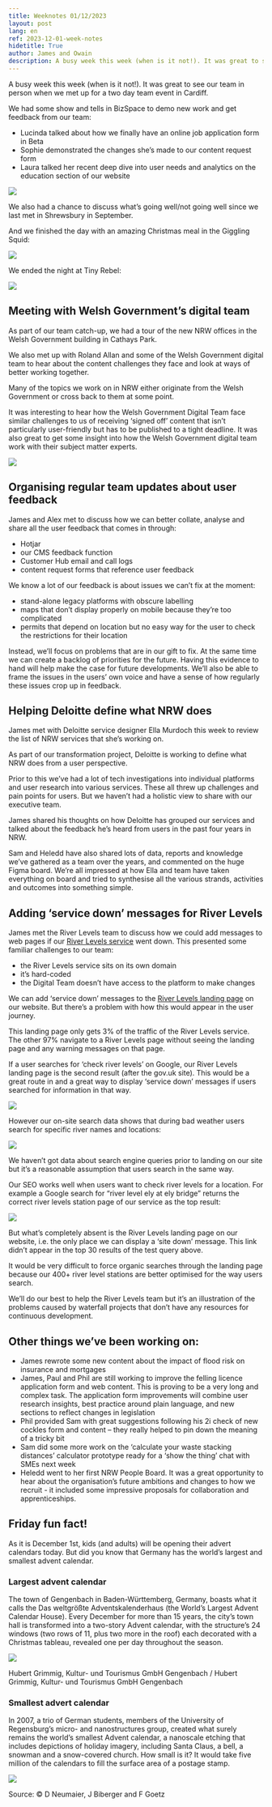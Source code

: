 ```yaml
---
title: Weeknotes 01/12/2023
layout: post
lang: en
ref: 2023-12-01-week-notes
hidetitle: True
author: James and Owain
description: A busy week this week (when is it not!). It was great to see our team in person when we met up for a two day team event in Cardiff. 
---
```

A busy week this week (when is it not!). It was great to see our team in person when we met up for a two day team event in Cardiff. 

We had some show and tells in BizSpace to demo new work and get feedback from our team: 
+ Lucinda talked about how we finally have an online job application form in Beta
+ Sophie demonstrated the changes she’s made to our content request form 
+ Laura talked her recent deep dive into user needs and analytics on the education section of our website
  
![](https://github.com/nrw-digital/week-notes/blob/accbaf2879875921506f246151562a288aad79d9/images/bizspace%20meeting.jpg?raw=true)

We also had a chance to discuss what’s going well/not going well since we last met in Shrewsbury in September.

And we finished the day with an amazing Christmas meal in the Giggling Squid: 

![](https://github.com/nrw-digital/week-notes/blob/accbaf2879875921506f246151562a288aad79d9/images/Giggling%20Squid.jpg?raw=true)

We ended the night at Tiny Rebel:

![](https://github.com/nrw-digital/week-notes/blob/accbaf2879875921506f246151562a288aad79d9/images/tiny%20rebel.jpg?raw=true)

## Meeting with Welsh Government’s digital team
As part of our team catch-up, we had a tour of the new NRW offices in the Welsh Government building in Cathays Park. 

We also met up with Roland Allan and some of the Welsh Government digital team to hear about the content challenges they face and look at ways of better working together. 

Many of the topics we work on in NRW either originate from the Welsh Government or cross back to them at some point. 

It was interesting to hear how the Welsh Government Digital Team face similar challenges to us of receiving ‘signed off’ content that isn’t particularly user-friendly but has to be published to a tight deadline. It was also great to get some insight into how the Welsh Government digital team work with their subject matter experts. 

![](https://github.com/nrw-digital/week-notes/blob/accbaf2879875921506f246151562a288aad79d9/images/cp2%20meeting.jpg?raw=true)

## Organising regular team updates about user feedback
James and Alex met to discuss how we can better collate, analyse and share all the user feedback that comes in through: 

+ Hotjar
+ our CMS feedback function
+ Customer Hub email and call logs
+ content request forms that reference user feedback

We know a lot of our feedback is about issues we can’t fix at the moment: 

+ stand-alone legacy platforms with obscure labelling
+ maps that don’t display properly on mobile because they’re too complicated
+ permits that depend on location but no easy way for the user to check the restrictions for their location

Instead, we’ll focus on problems that are in our gift to fix. At the same time we can create a backlog of priorities for the future. Having this evidence to hand will help make the case for future developments. We’ll also be able to frame the issues in the users’ own voice and have a sense of how regularly these issues crop up in feedback. 

## Helping Deloitte define what NRW does
James met with Deloitte service designer Ella Murdoch this week to review the list of NRW services that she’s working on. 

As part of our transformation project, Deloitte is working to define what NRW does from a user perspective. 

Prior to this we’ve had a lot of tech investigations into individual platforms and user research into various services. These all threw up challenges and pain points for users. But we haven’t had a holistic view to share with our executive team.  

James shared his thoughts on how Deloitte has grouped our services and talked about the feedback he’s heard from users in the past four years in NRW. 

Sam and Heledd have also shared lots of data, reports and knowledge we’ve gathered as a team over the years, and commented on the huge Figma board. We’re all impressed at how Ella and team have taken everything on board and tried to synthesise all the various strands, activities and outcomes into something simple. 

## Adding ‘service down’ messages for River Levels
James met the River Levels team to discuss how we could add messages to web pages if our [River Levels service](https://rivers-and-seas.naturalresources.wales/?lang=en) went down. This presented some familiar challenges to our team: 

+ the River Levels service sits on its own domain
+ it’s hard-coded 
+ the Digital Team doesn’t have access to the platform to make changes

We can add ‘service down’ messages to the [River Levels landing page](https://naturalresources.wales/evidence-and-data/maps/check-river-levels/?lang=en) on our website. But there’s a problem with how this would appear in the user journey. 

This landing page only gets 3% of the traffic of the River Levels service. The other 97% navigate to a River Levels page without seeing the landing page and any warning messages on that page. 

If a user searches for ‘check river levels’ on Google, our River Levels landing page is the second result (after the gov.uk site). This would be a great route in and a great way to display ‘service down’ messages if users searched for information in that way. 

![](https://github.com/nrw-digital/week-notes/blob/accbaf2879875921506f246151562a288aad79d9/images/check%20river%20level%20google%20search%20results.png?raw=true)

However our on-site search data shows that during bad weather users search for specific river names and locations: 

![](https://github.com/nrw-digital/week-notes/blob/accbaf2879875921506f246151562a288aad79d9/images/ga%20search%20terms%20check%20river%20levels.png?raw=true)

We haven’t got data about search engine queries prior to landing on our site but it’s a reasonable assumption that users search in the same way. 

Our SEO works well when users want to check river levels for a location. For example a Google search for “river level ely at ely bridge” returns the correct river levels station page of our service as the top result: 

![](https://github.com/nrw-digital/week-notes/blob/accbaf2879875921506f246151562a288aad79d9/images/river%20level%20ely%20at%20ely%20bridge%20search%20results.png?raw=true)

But what’s completely absent is the River Levels landing page on our website, i.e. the only place we can display a ‘site down’ message. This link didn’t appear in the top 30 results of the test query above. 

It would be very difficult to force organic searches through the landing page because our 400+ river level stations are better optimised for the way users search.  

We’ll do our best to help the River Levels team but it’s an illustration of the problems caused by waterfall projects that don’t have any resources for continuous development. 

## Other things we’ve been working on:
+ James rewrote some new content about the impact of flood risk on insurance and mortgages
+ James, Paul and Phil are still working to improve the felling licence application form and web content. This is proving to be a very long and complex task. The application form improvements will combine user research insights, best practice around plain language, and new sections to reflect changes in legislation
+ Phil provided Sam with great suggestions following his 2i check of new cockles form and content – they really helped to pin down the meaning of a tricky bit
+ Sam did some more work on the ‘calculate your waste stacking distances’ calculator prototype ready for a ‘show the thing’ chat with SMEs next week
+ Heledd went to her first NRW People Board. It was a great opportunity to hear about the organisation’s future ambitions and changes to how we recruit - it included some impressive proposals for collaboration and apprenticeships.

## Friday fun fact!

As it is December 1st, kids (and adults) will be opening their advert calendars today. But did you know that Germany has the world’s largest and smallest advent calendar. 

### Largest advent calendar

The town of Gengenbach in Baden-Württemberg, Germany, boasts what it calls the Das weltgrößte Adventskalenderhaus (the World’s Largest Advent Calendar House). Every December for more than 15 years, the city’s town hall is transformed into a two-story Advent calendar, with the structure’s 24 windows (two rows of 11, plus two more in the roof) each decorated with a Christmas tableau, revealed one per day throughout the season.

![](https://github.com/nrw-digital/week-notes/blob/0fef664af060b4c93917007e7ae4bbd9fd987c17/images/Largest%20advent%20calendar.png?raw=true)

Hubert Grimmig, Kultur- und Tourismus GmbH Gengenbach / Hubert Grimmig, Kultur- und Tourismus GmbH Gengenbach
### Smallest advert calendar
In 2007, a trio of German students, members of the University of Regensburg’s micro- and nanostructures group, created what surely remains the world’s smallest Advent calendar, a nanoscale etching that includes depictions of holiday imagery, including Santa Claus, a bell, a snowman and a snow-covered church. How small is it? It would take five million of the calendars to fill the surface area of a postage stamp.

![](https://github.com/nrw-digital/week-notes/blob/0fef664af060b4c93917007e7ae4bbd9fd987c17/images/Smallest%20advert%20calendar.jpg?raw=true)

Source: © D Neumaier, J Biberger and F Goetz
